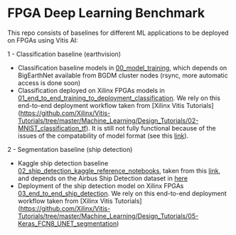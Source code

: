 # FPGA Deep Learning Benchmark

This repo consists of baselines for different ML applications to be deployed on FPGAs using Vitis AI:

1 - Classification baseline (earthvision)

- Classification baseline models in [00_model_training](00_model_training), which depends on BigEarthNet available from BGDM cluster nodes (rsync, more automatic access is done soon)
- Classification deployed on Xilinx FPGAs models in [01_end_to_end_training_to_deployment_classification](00_model01_end_to_end_training_to_deployment_classification_training). We rely on this end-to-end deployment workflow taken from [Xilinx Vitis Tutorials] (https://github.com/Xilinx/Vitis-Tutorials/tree/master/Machine_Learning/Design_Tutorials/02-MNIST_classification_tf). It is still not fully functional because of the issues of the compatability of model format (see this [link](https://forums.xilinx.com/t5/AI-and-Vitis-AI/Quantizing-TensorFlow-Hub-Models-Transfer-Learning-Workflow/m-p/1210723)).

2 - Segmentation baseline (ship detection)
- Kaggle ship detection baseline [02_ship_detection_kaggle_reference_notebooks](02_ship_detection_kaggle_reference_notebooks), taken from this [link](https://www.kaggle.com/awater1223/unet-resnet34-for-ships ), and depends on the Airbus Ship Detection dataset in [here](https://www.kaggle.com/c/airbus-ship-detection/data)
- Deployment of the ship detection model on Xilinx FPGAs [03_end_to_end_ship_detection](03_end_to_end_ship_detection). We rely on this end-to-end deployment workflow taken from [Xilinx Vitis Tutorials] (https://github.com/Xilinx/Vitis-Tutorials/tree/master/Machine_Learning/Design_Tutorials/05-Keras_FCN8_UNET_segmentation)
